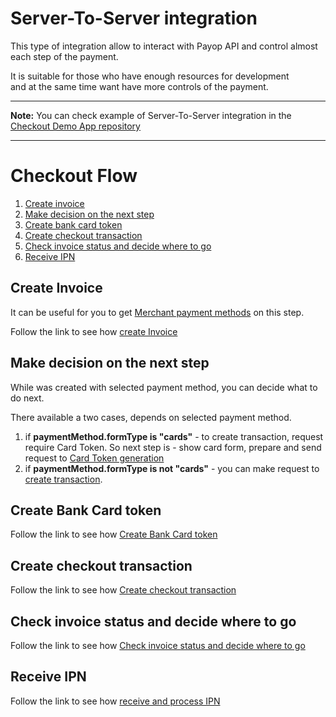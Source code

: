 # Server-To-Server integration

This type of integration allow to interact with Payop API 
and control almost each step of the payment.                                                       
                                                                                                
It is suitable for those who have enough resources for development                       
and at the same time want have more controls of the payment.

----
**Note:** You can check example of Server-To-Server 
integration in the [Checkout Demo App repository](https://github.com/Payop/checkout-demo-app) 

----

# Checkout Flow

1. [Create invoice](#create-invoice)      
1. [Make decision on the next step](#make-decision-on-the-next-step)      
1. [Create bank card token](#create-bank-card-token)      
1. [Create checkout transaction](#create-bank-card-token)      
1. [Check invoice status and decide where to go](#check-invoice-status-and-decide-where-to-go)      
1. [Receive IPN](#receive-ipn)      

## Create Invoice

It can be useful for you to get [Merchant payment methods](getMerchantPaymentMethods.md) on this step.

Follow the link to see how [create Invoice](../Invoice/createInvoice.md)


## Make decision on the next step

While was created with selected payment method, you can decide what to do next.

There available a two cases, depends on selected payment method.

1. if **paymentMethod.formType is "cards"** - to create transaction, request require Card Token.
 So next step is - show card form, prepare and send request to [Card Token generation](createCardToken.md)
1. if **paymentMethod.formType is not "cards"** - you can make 
request to [create transaction](../Transaction/createCheckoutTransaction.md).

## Create Bank Card token

Follow the link to see how [Create Bank Card token](createCardToken.md)

## Create checkout transaction

Follow the link to see how [Create checkout transaction](../Transaction/createCheckoutTransaction.md)

## Check invoice status and decide where to go

Follow the link to see how [Check invoice status and decide where to go](checkInvoiceStatus.md)

## Receive IPN

Follow the link to see how [receive and process IPN](checkout.md#ipn)
